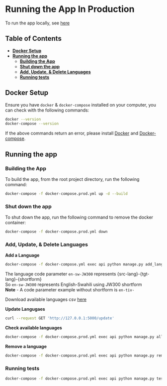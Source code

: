 # **Running the App In Production**
To run the app locally, see [here](start_app_locally_doc.md)

## **Table of Contents**
  - [**Docker Setup**](#docker-setup)
  - [**Running the app**](#running-the-app)
    - [**Building the App**](#building-the-app)
    - [**Shut down the app**](#shut-down-the-app)
    - [**Add, Update, \& Delete Languages**](#add-update--delete-languages)
    - [**Running tests**](#running-tests)


## **Docker Setup**

Ensure you have `docker` & `docker-compose` installed on your computer, you can check with the following commands:
```bash
docker --version
docker-compose --version
```

If the above commands return an error, please install [Docker](https://docs.docker.com/engine/install/) and [Docker-compose](https://docs.docker.com/compose/install/).

## **Running the app**
###  **Building the App**
To build the app, from the root project directory, run the following command:
```bash
docker-compose -f docker-compose.prod.yml up -d --build
```

### **Shut down the app**
To shut down the app, run the following command to remove the docker container:
```bash
docker-compose -f docker-compose.prod.yml down
```

### **Add, Update, & Delete Languages**
**Add a Language**
```bash
docker-compose -f docker-compose.yml exec api python manage.py add_language en-sw-JW300
```
The language code parameter `en-sw-JW300` represents {src-lang}-{tgt-lang}-{shortform}  
So `en-sw-JW300` represents English-Swahili using JW300 shortform  
**Note** - A code parameter example without shortform is `en-tiv-`

Download available languages csv [here](https://zenodo.org/record/7417644/files/masakhane-mt-current-models.csv) 

**Update Langugaes**
```bash
curl --request GET 'http://127.0.0.1:5000/update'
```

**Check available languages**
```bash
docker-compose -f docker-compose.prod.yml exec api python manage.py all_languages
```

**Remove a language**
```bash
docker-compose -f docker-compose.prod.yml exec api python manage.py remove_language en-sw-JW300
```

### **Running tests**
```bash
docker-compose -f docker-compose.prod.yml exec api python manage.py tests
```